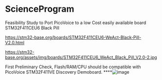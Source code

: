 # ScienceProgram
Feasibility Study to Port PicoVoice to a low Cost easily available board STM32F411CEU6 Black Pill 

https://stm32-base.org/boards/STM32F411CEU6-WeAct-Black-Pill-V2.0.html

https://stm32-base.org/assets/img/boards/STM32F411CEU6_WeAct_Black_Pill_V2.0-2.jpg


First Preliminary Check, Flash/RAM/CPU should be compatible with PicoVoice STM32F411VE Discovery Demoboard.
****![image](https://github.com/cthun70/ScienceProgram/assets/13252483/a942d6fa-923e-49ed-8c52-a1d154d99071)
